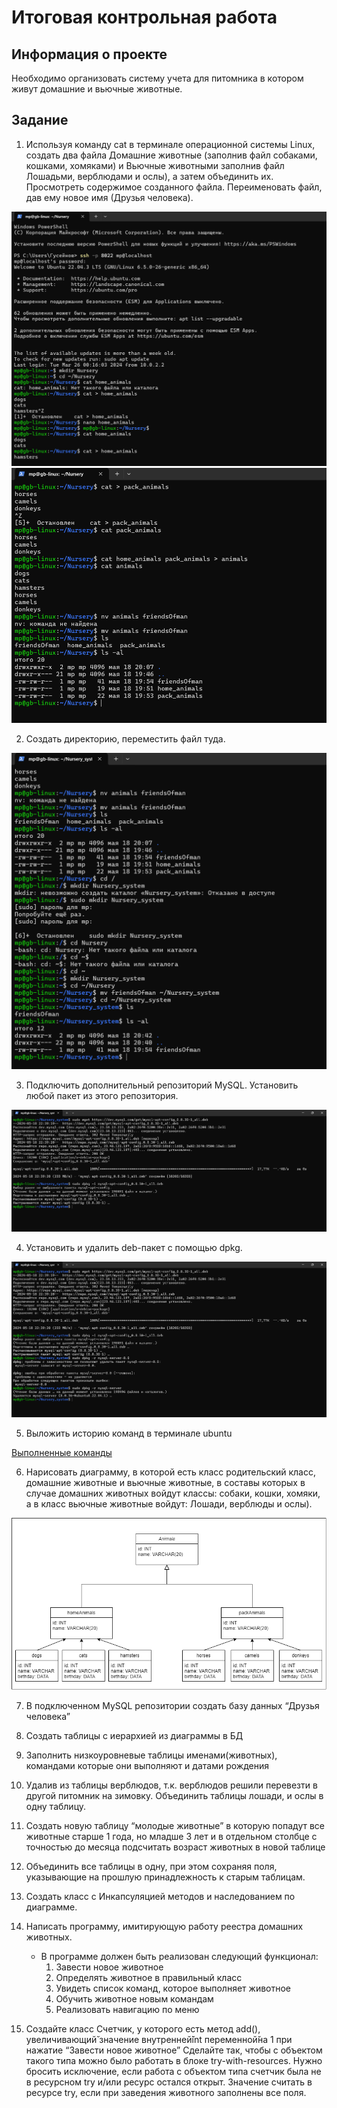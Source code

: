 # Итоговая контрольная работа

## Информация о проекте

Необходимо организовать систему учета для питомника в котором живут
домашние и вьючные животные.

## Задание

1. Используя команду cat в терминале операционной системы Linux, создать
   два файла Домашние животные (заполнив файл собаками, кошками,
   хомяками) и Вьючные животными заполнив файл Лошадьми, верблюдами и
   ослы), а затем объединить их. Просмотреть содержимое созданного файла.
   Переименовать файл, дав ему новое имя (Друзья человека).

![Nursery_1.png](images%2FNursery_1.png)
![Nursery_2.png](images%2FNursery_2.png)

2. Создать директорию, переместить файл туда.

![Nursery_3.png](images%2FNursery_3.png)

3. Подключить дополнительный репозиторий MySQL. Установить любой пакет
   из этого репозитория.

![Nursery_4.png](images%2FNursery_4.png)

4. Установить и удалить deb-пакет с помощью dpkg.

![Nursery_5.png](images%2FNursery_5.png)

5. Выложить историю команд в терминале ubuntu

[Выполненные команды](commands.txt)

6. Нарисовать диаграмму, в которой есть класс родительский класс, домашние
   животные и вьючные животные, в составы которых в случае домашних
   животных войдут классы: собаки, кошки, хомяки, а в класс вьючные животные
   войдут: Лошади, верблюды и ослы).

![Nursery.drawio.png](images%2FNursery.drawio.png)

7. В подключенном MySQL репозитории создать базу данных “Друзья
   человека”


8. Создать таблицы с иерархией из диаграммы в БД


9. Заполнить низкоуровневые таблицы именами(животных), командами
   которые они выполняют и датами рождения


10. Удалив из таблицы верблюдов, т.к. верблюдов решили перевезти в другой
    питомник на зимовку. Объединить таблицы лошади, и ослы в одну таблицу.


11. Создать новую таблицу “молодые животные” в которую попадут все
    животные старше 1 года, но младше 3 лет и в отдельном столбце с точностью
    до месяца подсчитать возраст животных в новой таблице
 

12. Объединить все таблицы в одну, при этом сохраняя поля, указывающие на
    прошлую принадлежность к старым таблицам.


13. Создать класс с Инкапсуляцией методов и наследованием по диаграмме.


14. Написать программу, имитирующую работу реестра домашних животных.

    * В программе должен быть реализован следующий функционал:
      1. Завести новое животное
      2. Определять животное в правильный класс
      3. Увидеть список команд, которое выполняет животное
      4. Обучить животное новым командам
      5. Реализовать навигацию по меню


15. Создайте класс Счетчик, у которого есть метод add(), увеличивающий̆
значение внутренней̆int переменной̆на 1 при нажатие “Завести новое
животное” Сделайте так, чтобы с объектом такого типа можно было работать в
блоке try-with-resources. Нужно бросить исключение, если работа с объектом
типа счетчик была не в ресурсном try и/или ресурс остался открыт. Значение
считать в ресурсе try, если при заведения животного заполнены все поля.




